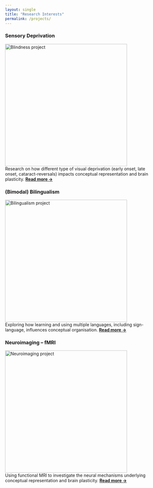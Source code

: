 ```yaml
---
layout: single
title: "Research Interests"
permalink: /projects/
---
```


### Sensory Deprivation
<img src="/assets/images/blindness.png" alt="Blindness project" width="400"/><br/>
Research on how different type of visual deprivation (early onset, late onset, cataract-reversals) impacts conceptual representation and brain plasticity.
**[Read more →](/projects/blindness/)**

### (Bimodal) Bilingualism
<img src="/assets/images/bilingualism.png" alt="Bilingualism project" width="400"/><br/>
Exploring how learning and using multiple languages, including sign-language, influences conceptual organisation.
**[Read more →](/projects/bilingualism/)**

### Neuroimaging – fMRI 
<img src="/assets/images/neuroimaging.png" alt="Neuroimaging project" width="400"/><br/>
Using functional MRI to investigate the neural mechanisms underlying conceptual representation and brain plasticity.
**[Read more →](/projects/neuroimaging-fmri/)**

